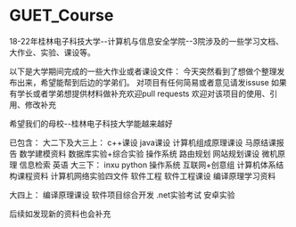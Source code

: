 # GUET_Course
18-22年桂林电子科技大学--计算机与信息安全学院--3院涉及的一些学习文档、大作业、实验、课设等。

以下是大学期间完成的一些大作业或者课设文件：
今天突然看到了想做个整理发布出来，希望能帮到后边的学弟们。
对项目有任何简易或者意见请发issuse
如果有学长或者学弟想提供材料做补充欢迎pull requests
欢迎对该项目的使用、引用、修改补充

希望我们的母校--桂林电子科技大学能越来越好

已包含：
大二下及大三上：
	c++课设
	java课设
	计算机组成原理课设
	马原结课报告
	数学建模资料
	数据库实验+综合实验
	操作系统
	路由规划
	网站规划课设
	微机原理
	信息检索
	英语
大三下：
	inxu
	python
	操作系统
	互联网+创意组
	计算机体系结构课程资料
	计算机网络实验四文件
	软件工程
	软件工程课设
	编译原理学习资料
	
大四上：
	编译原理课设
	软件项目综合开发
	.net实验考试
	安卓实验


后续如发现新的资料也会补充